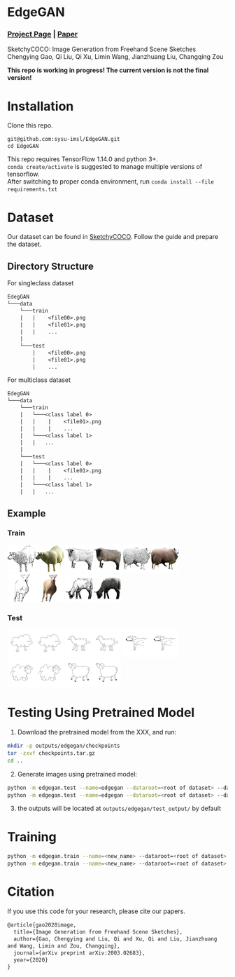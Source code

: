 # EdgeGAN
### [Project Page](https://sysu-imsl.com/EdgeGAN/) | [Paper](https://arxiv.org/abs/2003.02683)
SketchyCOCO: Image Generation from Freehand Scene Sketches  
Chengying Gao, Qi Liu, Qi Xu, Limin Wang, Jianzhuang Liu, Changqing Zou  

**This repo is working in progress! The current version is not the final version!**

# Installation
Clone this repo.  
```
git@github.com:sysu-imsl/EdgeGAN.git
cd EdgeGAN
```
This repo requires TensorFlow 1.14.0 and python 3+.  
`conda create/activate` is suggested to manage multiple versions of tensorflow.  
After switching to proper conda environment, run `conda install --file requirements.txt`

# Dataset
Our dataset can be found in [SketchyCOCO](https://github.com/sysu-imsl/SketchyCOCO). Follow the guide and prepare the dataset.

## Directory Structure
For singleclass dataset
```
EdegGAN
└───data
    └───train
    |   |    <file00>.png
    |   |    <file01>.png
    |   |    ...
    |   
    └───test
        |    <file00>.png
        |    <file01>.png
        |    ...
```
For multiclass dataset

```
EdegGAN
└───data
    └───train
    |   └───<class label 0>
    |   |    |    <file01>.png
    |   |    |    ...
    |   └───<class label 1>
    |   |   ...
    |   
    └───test
    |   └───<class label 0>
    |   |    |    <file01>.png
    |   |    |    ...
    |   └───<class label 1>
    |   |   ...
```
## Example
### Train
![60975.png](images/dataset_example/train/60975.png?raw=true)
![60981.png](images/dataset_example/train/60981.png?raw=true)
![60987.png](images/dataset_example/train/60987.png?raw=true)
![60991.png](images/dataset_example/train/60991.png?raw=true)
![60994.png](images/dataset_example/train/60994.png?raw=true)
### Test
![14801.png](images/dataset_example/test/14801.png?raw=true)
![14802.png](images/dataset_example/test/14802.png?raw=true)
![14803.png](images/dataset_example/test/14803.png?raw=true)
![14804.png](images/dataset_example/test/14804.png?raw=true)
![14805.png](images/dataset_example/test/14805.png?raw=true)

# Testing Using Pretrained Model
1. Download the pretrained model from the XXX, and run:
``` bash
mkdir -p outputs/edgegan/checkpoints
tar -zxvf checkpoints.tar.gz
cd ..
```
2. Generate images using pretrained model:
``` bash
python -m edgegan.test --name=edgegan --dataroot=<root of dataset> --dataset=<dataset> --gpu=<gpuid> #(with multi-classes)
python -m edgegan.test --name=edgegan --dataroot=<root of dataset> --dataset=<dataset> --nomulticlasses --gpu=<gpuid> #(without multi-classes)
```
3. the outputs will be located at `outputs/edgegan/test_output/` by default

# Training
``` bash
python -m edgegan.train --name=<new_name> --dataroot=<root of dataset> --dataset=<datsaet_name> --gpu=<gpuid> #(with multi-classes)
python -m edgegan.train --name=<new_name> --dataroot=<root of dataset> --dataset=<datsaet_name> --nomulticlasses --gpu=<gpuid> #(without multi-classes)

```

# Citation
If you use this code for your research, please cite our papers.  
```
@article{gao2020image,  
  title={Image Generation from Freehand Scene Sketches},  
  author={Gao, Chengying and Liu, Qi and Xu, Qi and Liu, Jianzhuang and Wang, Limin and Zou, Changqing},  
  journal={arXiv preprint arXiv:2003.02683},  
  year={2020}  
}
```
